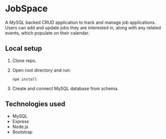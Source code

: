 # JobSpace

A MySQL backed CRUD application to track and manage job applications.  Users can add and update jobs they are interested in, along with any related events, which populate on their calendar.

## Local setup

1. Clone repo.

2. Open root directory and run:
   ```
   npm install
   ```
3. Create and connect MySQL database from schema.

## Technologies used
- MySQL
- Express
- Node.js
- Bootstrap